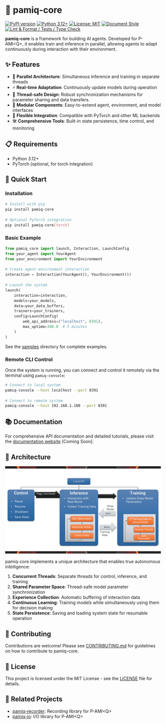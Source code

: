 # 💠 pamiq-core

[![PyPI version](https://img.shields.io/pypi/v/pamiq-core.svg)](https://pypi.org/project/pamiq-core/)
[![Python 3.12+](https://img.shields.io/badge/python-3.12+-blue.svg)](https://www.python.org/downloads/)
[![License: MIT](https://img.shields.io/badge/License-MIT-yellow.svg)](LICENSE)
[![Document Style](https://img.shields.io/badge/%20docstyle-google-3666d6.svg)](https://google.github.io/styleguide/pyguide.html#s3.8-comments-and-docstrings)
[![Lint & Format / Tests / Type Check](https://github.com/MLShukai/pamiq-core/actions/workflows/main.yaml/badge.svg)](https://github.com/MLShukai/pamiq-core/actions/workflows/main.yaml)

**pamiq-core** is a framework for building AI agents. Developed for P-AMI\<Q>, it enables train and inference in parallel, allowing agents to adapt continuously during interaction with their environment.

## ✨ Features

- 🔄 **Parallel Architecture**: Simultaneous inference and training in separate threads
- ⚡ **Real-time Adaptation**: Continuously update models during operation
- 🧵 **Thread-safe Design**: Robust synchronization mechanisms for parameter sharing and data transfers.
- 🔌 **Modular Components**: Easy-to-extend agent, environment, and model interfaces
- 🧩 **Flexible Integration**: Compatible with PyTorch and other ML backends
- 🛠️ **Comprehensive Tools**: Built-in state persistence, time control, and monitoring

## 📋 Requirements

- Python 3.12+
- PyTorch (optional, for torch integration)

## 🚀 Quick Start

### Installation

```bash
# Install with pip
pip install pamiq-core

# Optional PyTorch integration
pip install pamiq-core[torch]
```

### Basic Example

```python
from pamiq_core import launch, Interaction, LaunchConfig
from your_agent import YourAgent
from your_environment import YourEnvironment

# Create agent-environment interaction
interaction = Interaction(YourAgent(), YourEnvironment())

# Launch the system
launch(
    interaction=interaction,
    models=your_models,
    data=your_data_buffers,
    trainers=your_trainers,
    config=LaunchConfig(
        web_api_address=("localhost", 8391),
        max_uptime=300.0  # 5 minutes
    )
)
```

See the [samples](samples/) directory for complete examples.

### Remote CLI Control

Once the system is running, you can connect and control it remotely via the terminal using `pamiq-console`:

```bash
# Connect to local system
pamiq-console --host localhost --port 8391

# Connect to remote system
pamiq-console --host 192.168.1.100 --port 8391
```

## 📚 Documentation

For comprehensive API documentation and detailed tutorials, please visit the [documentation website](https://pamiq-core.readthedocs.io/) \[Coming Soon\].

## 🧩 Architecture

![PAMIQ System Architecture](docs/images/system-architecture.png)

pamiq-core implements a unique architecture that enables true autonomous intelligence:

1. **Concurrent Threads**: Separate threads for control, inference, and training
2. **Shared Parameter Space**: Thread-safe model parameter synchronization
3. **Experience Collection**: Automatic buffering of interaction data
4. **Continuous Learning**: Training models while simultaneously using them for decision making
5. **State Persistence**: Saving and loading system state for resumable operation

## 🤝 Contributing

Contributions are welcome! Please see [CONTRIBUTING.md](CONTRIBUTING.md) for guidelines on how to contribute to pamiq-core.

## 📄 License

This project is licensed under the MIT License - see the [LICENSE](LICENSE) file for details.

## 🔗 Related Projects

- [pamiq-recorder](https://github.com/MLShukai/pamiq-recorder): Recording library for P-AMI\<Q>
- [pamiq-io](https://github.com/MLShukai/pamiq-io): I/O library for P-AMI\<Q>

